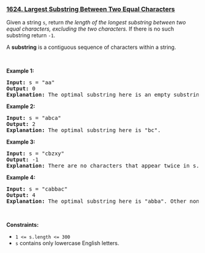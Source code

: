 ### [1624. Largest Substring Between Two Equal Characters](https://leetcode.com/problems/largest-substring-between-two-equal-characters/)

<p>Given a string <code>s</code>, return <em>the length of the longest substring between two equal characters, excluding the two characters.</em> If there is no such substring return <code>-1</code>.</p>

<p>A <strong>substring</strong> is a contiguous sequence of characters within a string.</p>

<p>&nbsp;</p>
<p><strong>Example 1:</strong></p>

<pre><strong>Input:</strong> s = "aa"
<strong>Output:</strong> 0
<strong>Explanation:</strong> The optimal substring here is an empty substring between the two <code>'a's</code>.</pre>

<p><strong>Example 2:</strong></p>

<pre><strong>Input:</strong> s = "abca"
<strong>Output:</strong> 2
<strong>Explanation:</strong> The optimal substring here is "bc".
</pre>

<p><strong>Example 3:</strong></p>

<pre><strong>Input:</strong> s = "cbzxy"
<strong>Output:</strong> -1
<strong>Explanation:</strong> There are no characters that appear twice in s.
</pre>

<p><strong>Example 4:</strong></p>

<pre><strong>Input:</strong> s = "cabbac"
<strong>Output:</strong> 4
<strong>Explanation:</strong> The optimal substring here is "abba". Other non-optimal substrings include "bb" and "".
</pre>

<p>&nbsp;</p>
<p><strong>Constraints:</strong></p>

<ul>
	<li><code>1 &lt;= s.length &lt;= 300</code></li>
	<li><code>s</code> contains only lowercase English letters.</li>
</ul>



